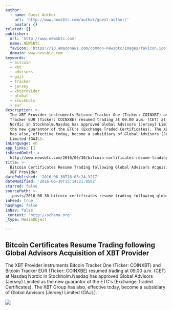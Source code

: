```yaml
---
author:
  - name: Guest Author
    url: 'http://www.newsbtc.com/author/guest-author/'
    avatar: {}
related: []
publisher:
  url: 'http://www.newsbtc.com'
  name: NEWSBTC
  favicon: 'https://s3.amazonaws.com/common-newsbtc/images/favicon.ico'
  domain: www.newsbtc.com
keywords:
  - bitcoin
  - xbt
  - advisors
  - gajl
  - tracker
  - jersey
  - xbtprovider
  - global
  - stockholm
  - eur
description: >-
  The XBT Provider instruments Bitcoin Tracker One (Ticker: COINXBT) and Bitcoin
  Tracker EUR (Ticker: COINXBE) resumed trading at 09.00 a.m. (CET) at Nasdaq
  Nordic in Stockholm.Nasdaq has approved Global Advisors (Jersey) Limited as
  the new guarantor of the ETC's (Exchange Traded Certificates). The XBT Group
  has also, effective today, become a subsidiary of Global Advisors (Jersey)
  Limited (GAJL).
inLanguage: en
app_links: []
isBasedOnUrl: >-
  http://www.newsbtc.com/2016/06/30/bitcoin-certificates-resume-trading-following-global-advisors-acquisition-of-xbt-provider/
title: >-
  Bitcoin Certificates Resume Trading following Global Advisors Acquisition of
  XBT Provider
datePublished: '2016-06-30T16:05:24.321Z'
dateModified: '2016-06-30T15:14:21.856Z'
starred: false
sourcePath: >-
  _posts/2016-06-30-bitcoin-certificates-resume-trading-following-global-advisor.md
inFeed: true
hasPage: false
inNav: false
_context: 'http://schema.org'
_type: MediaObject

---
```

<article style=""><h1>Bitcoin Certificates Resume Trading following Global Advisors Acquisition of XBT Provider</h1><p>The XBT Provider instruments Bitcoin Tracker One (Ticker: COINXBT) and Bitcoin Tracker EUR (Ticker: COINXBE) resumed trading at 09.00 a.m. (CET) at Nasdaq Nordic in Stockholm.Nasdaq has approved Global Advisors (Jersey) Limited as the new guarantor of the ETC's (Exchange Traded Certificates). The XBT Group has also, effective today, become a subsidiary of Global Advisors (Jersey) Limited (GAJL).</p><img src="http://s3.amazonaws.com/main-newsbtc-images/2016/06/30154737/GABI-logo.jpg" /></article>